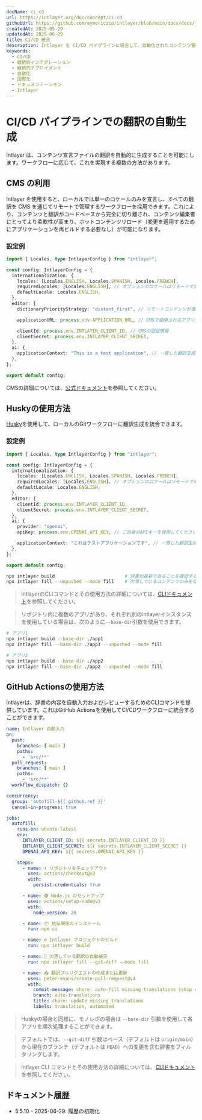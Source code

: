 ```yaml
---
docName: ci_cd
url: https://intlayer.org/doc/concept/ci-cd
githubUrl: https://github.com/aymericzip/intlayer/blob/main/docs/docs/ja/CI_CD.md
createdAt: 2025-05-20
updatedAt: 2025-06-29
title: CI/CD 統合
description: Intlayer を CI/CD パイプラインに統合して、自動化されたコンテンツ管理とデプロイメントを実現する方法を学びます。
keywords:
  - CI/CD
  - 継続的インテグレーション
  - 継続的デプロイメント
  - 自動化
  - 国際化
  - ドキュメンテーション
  - Intlayer
---
```


# CI/CD パイプラインでの翻訳の自動生成

Intlayer は、コンテンツ宣言ファイルの翻訳を自動的に生成することを可能にします。ワークフローに応じて、これを実現する複数の方法があります。

## CMS の利用

Intlayer を使用すると、ローカルでは単一のロケールのみを宣言し、すべての翻訳を CMS を通じてリモートで管理するワークフローを採用できます。これにより、コンテンツと翻訳がコードベースから完全に切り離され、コンテンツ編集者にとってより柔軟性が高まり、ホットコンテンツリロード（変更を適用するためにアプリケーションを再ビルドする必要なし）が可能になります。

### 設定例

```ts fileName="intlayer.config.ts"
import { Locales, type IntlayerConfig } from "intlayer";

const config: IntlayerConfig = {
  internationalization: {
    locales: [Locales.ENGLISH, Locales.SPANISH, Locales.FRENCH],
    requiredLocales: [Locales.ENGLISH], // オプションのロケールはリモートで管理されます
    defaultLocale: Locales.ENGLISH,
  },
  editor: {
    dictionaryPriorityStrategy: "distant_first", // リモートコンテンツが優先されます

    applicationURL: process.env.APPLICATION_URL, // CMSで使用されるアプリケーションのURL

    clientId: process.env.INTLAYER_CLIENT_ID, // CMSの認証情報
    clientSecret: process.env.INTLAYER_CLIENT_SECRET,
  },
  ai: {
    applicationContext: "This is a test application", // 一貫した翻訳生成を支援します
  },
};

export default config;
```

CMSの詳細については、[公式ドキュメント](https://github.com/aymericzip/intlayer/blob/main/docs/docs/ja/intlayer_CMS.md)を参照してください。

## Huskyの使用方法

[Husky](https://typicode.github.io/husky/)を使用して、ローカルのGitワークフローに翻訳生成を統合できます。

### 設定例

```ts fileName="intlayer.config.ts"
import { Locales, type IntlayerConfig } from "intlayer";

const config: IntlayerConfig = {
  internationalization: {
    locales: [Locales.ENGLISH, Locales.SPANISH, Locales.FRENCH],
    requiredLocales: [Locales.ENGLISH], // オプションのロケールはリモートで処理されます
    defaultLocale: Locales.ENGLISH,
  },
  editor: {
    clientId: process.env.INTLAYER_CLIENT_ID,
    clientSecret: process.env.INTLAYER_CLIENT_SECRET,
  },
  ai: {
    provider: "openai",
    apiKey: process.env.OPENAI_API_KEY, // ご自身のAPIキーを使用してください

    applicationContext: "これはテストアプリケーションです", // 一貫した翻訳生成を確保するのに役立ちます
  },
};

export default config;
```

```bash fileName=".husky/pre-push"
npx intlayer build                          # 辞書が最新であることを確認するため
npx intlayer fill --unpushed --mode fill    # 欠落しているコンテンツのみを埋め、既存のものは更新しません
```

> IntlayerのCLIコマンドとその使用方法の詳細については、[CLIドキュメント](https://github.com/aymericzip/intlayer/blob/main/docs/docs/ja/intlayer_cli.md)を参照してください。

> リポジトリ内に複数のアプリがあり、それぞれ別のintlayerインスタンスを使用している場合は、次のように`--base-dir`引数を使用できます。

```bash fileName=".husky/pre-push"
# アプリ1
npx intlayer build --base-dir ./app1
npx intlayer fill --base-dir ./app1 --unpushed --mode fill

# アプリ2
npx intlayer build --base-dir ./app2
npx intlayer fill --base-dir ./app2 --unpushed --mode fill
```

## GitHub Actionsの使用方法

Intlayerは、辞書の内容を自動入力およびレビューするためのCLIコマンドを提供しています。これはGitHub Actionsを使用してCI/CDワークフローに統合することができます。

```yaml fileName=".github/workflows/intlayer-translate.yml"
name: Intlayer 自動入力
on:
  push:
    branches: [ main ]
    paths:
      - 'src/**'
  pull_request:
    branches: [ main ]
    paths:
      - 'src/**'
  workflow_dispatch: {}

concurrency:
  group: 'autofill-${{ github.ref }}'
  cancel-in-progress: true

jobs:
  autofill:
    runs-on: ubuntu-latest
    env:
      INTLAYER_CLIENT_ID: ${{ secrets.INTLAYER_CLIENT_ID }}
      INTLAYER_CLIENT_SECRET: ${{ secrets.INTLAYER_CLIENT_SECRET }}
      OPENAI_API_KEY: ${{ secrets.OPENAI_API_KEY }}

    steps:
      - name: ⬇️ リポジトリをチェックアウト
        uses: actions/checkout@v3
        with:
          persist-credentials: true

      - name: 🟢 Node.js のセットアップ
        uses: actions/setup-node@v3
        with:
          node-version: 20

      - name: 📦 依存関係のインストール
        run: npm ci

      - name: ⚙️ Intlayer プロジェクトのビルド
        run: npx intlayer build

      - name: 🤖 欠落している翻訳の自動補完
        run: npx intlayer fill --git-diff --mode fill

      - name: 📤 翻訳プルリクエストの作成または更新
        uses: peter-evans/create-pull-request@v4
        with:
          commit-message: chore: auto-fill missing translations [skip ci]
          branch: auto-translations
          title: chore: update missing translations
          labels: translation, automated
```

> Huskyの場合と同様に、モノレポの場合は `--base-dir` 引数を使用して各アプリを順次処理することができます。

> デフォルトでは、`--git-diff` 引数はベース（デフォルトは `origin/main`）から現在のブランチ（デフォルトは `HEAD`）への変更を含む辞書をフィルタリングします。

> Intlayer CLI コマンドとその使用方法の詳細については、[CLIドキュメント](https://github.com/aymericzip/intlayer/blob/main/docs/docs/ja/intlayer_cli.md)を参照してください。

## ドキュメント履歴

- 5.5.10 - 2025-06-29: 履歴の初期化

